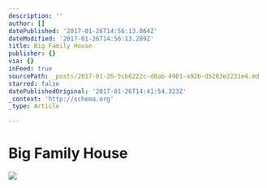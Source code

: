 ```yaml
---
description: ''
author: []
datePublished: '2017-01-26T14:56:13.864Z'
dateModified: '2017-01-26T14:56:13.289Z'
title: Big Family House
publisher: {}
via: {}
inFeed: true
sourcePath: _posts/2017-01-26-5cb6222c-d8ab-4901-a92b-d5283e2231e4.md
starred: false
datePublishedOriginal: '2017-01-26T14:41:54.323Z'
_context: 'http://schema.org'
_type: Article

---
```

# Big Family House
![](https://the-grid-user-content.s3-us-west-2.amazonaws.com/9621291d-8d58-403f-8f61-573ea149de95.jpg)